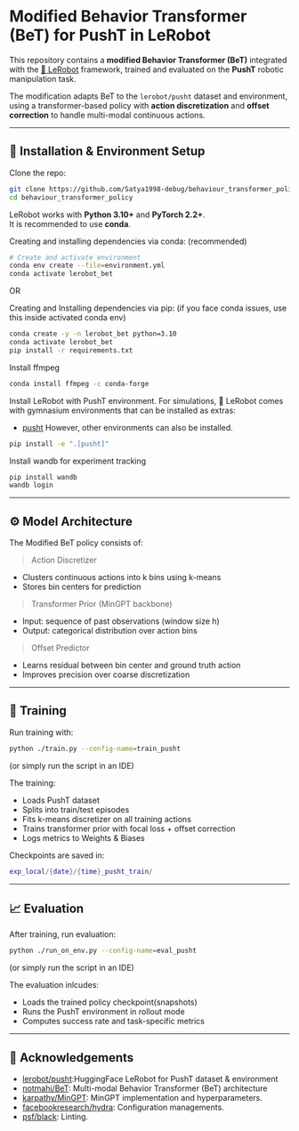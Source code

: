 # Modified Behavior Transformer (BeT) for PushT in LeRobot

This repository contains a **modified Behavior Transformer (BeT)** integrated with the [🤗 LeRobot](https://github.com/huggingface/lerobot) framework, trained and evaluated on the **PushT** robotic manipulation task.

The modification adapts BeT to the `lerobot/pusht` dataset and environment, using a transformer-based policy with **action discretization** and **offset correction** to handle multi-modal continuous actions.

---

## 📌 Installation & Environment Setup

Clone the repo:
```bash
git clone https://github.com/Satya1998-debug/behaviour_transformer_policy.git
cd behaviour_transformer_policy
```

LeRobot works with **Python 3.10+** and **PyTorch 2.2+**.  
It is recommended to use **conda**.

Creating and installing dependencies via conda: (recommended)
```bash
# Create and activate environment
conda env create --file=environment.yml
conda activate lerobot_bet
```

OR 

Creating and Installing dependencies via pip: (if you face conda issues, use this inside activated conda env)
```bash
conda create -y -n lerobot_bet python=3.10
conda activate lerobot_bet
pip install -r requirements.txt
```

Install ffmpeg
```bash
conda install ffmpeg -c conda-forge
```

Install LeRobot with PushT environment.
For simulations, 🤗 LeRobot comes with gymnasium environments that can be installed as extras:
- [pusht](https://github.com/huggingface/gym-pusht)
However, other environments can also be installed.

```bash
pip install -e ".[pusht]"
```

Install wandb for experiment tracking
```bash
pip install wandb
wandb login
```
---

## ⚙️ Model Architecture

The Modified BeT policy consists of:

> Action Discretizer
- Clusters continuous actions into k bins using k-means
- Stores bin centers for prediction

> Transformer Prior (MinGPT backbone)
- Input: sequence of past observations (window size h)
- Output: categorical distribution over action bins

> Offset Predictor
- Learns residual between bin center and ground truth action
- Improves precision over coarse discretization

---

## 🚀 Training
Run training with:

```bash
python ./train.py --config-name=train_pusht
```
(or simply run the script in an IDE)

The training:
- Loads PushT dataset
- Splits into train/test episodes
- Fits k-means discretizer on all training actions
- Trains transformer prior with focal loss + offset correction
- Logs metrics to Weights & Biases

Checkpoints are saved in:

```lua
exp_local/{date}/{time}_pusht_train/
```
---

## 📈 Evaluation

After training, run evaluation:

```bash
python ./run_on_env.py --config-name=eval_pusht
```
(or simply run the script in an IDE)

The evaluation inlcudes:

- Loads the trained policy checkpoint(snapshots)
- Runs the PushT environment in rollout mode
- Computes success rate and task-specific metrics

---

## 📜 Acknowledgements
- [lerobot/pusht](https://github.com/huggingface/lerobot?tab=readme-ov-file):HuggingFace LeRobot for PushT dataset & environment
- [notmahi/BeT](https://github.com/notmahi/bet?tab=readme-ov-file): Multi-modal Behavior Transformer (BeT) architecture
- [karpathy/MinGPT](https://github.com/karpathy/minGPT): MinGPT implementation and hyperparameters.
- [facebookresearch/hydra](https://github.com/facebookresearch/hydra): Configuration managements.
- [psf/black](https://github.com/psf/black): Linting.